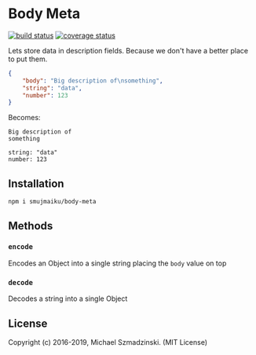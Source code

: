 # Body Meta

[![build status][travis-image]][travis-url]
[![coverage status][codecov-image]][codecov-url]

Lets store data in description fields.
Because we don't have a better place to put them.

```json
{
    "body": "Big description of\nsomething",
    "string": "data",
    "number": 123
}
```

Becomes:

```text
Big description of
something

string: "data"
number: 123
```

## Installation

`npm i smujmaiku/body-meta`

## Methods

### `encode`

Encodes an Object into a single string placing the `body` value on top

### `decode`

Decodes a string into a single Object

## License

Copyright (c) 2016-2019, Michael Szmadzinski. (MIT License)

[travis-image]: https://travis-ci.org/smujmaiku/body-meta.svg?branch=master
[travis-url]: https://travis-ci.org/smujmaiku/body-meta
[codecov-image]: https://coveralls.io/repos/github/smujmaiku/body-meta/badge.svg
[codecov-url]: https://coveralls.io/github/smujmaiku/body-meta
